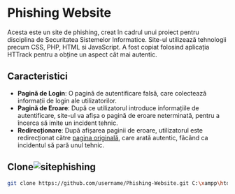 # Phishing Website

Acesta este un site de phishing, creat în cadrul unui proiect pentru disciplina de Securitatea Sistemelor Informatice. Site-ul utilizează tehnologii precum CSS, PHP, HTML si JavaScript. A fost copiat folosind aplicația HTTrack pentru a obține un aspect cât mai autentic.

## Caracteristici

- **Pagină de Login**: O pagină de autentificare falsă, care colectează informații de login ale utilizatorilor.
- **Pagină de Eroare**: După ce utilizatorul introduce informațiile de autentificare, site-ul va afișa o pagină de eroare neterminată, pentru a încerca să imite un incident tehnic.
- **Redirecționare**: După afișarea paginii de eroare, utilizatorul este redirecționat către [pagina originală](https://evstud.ucv.ro/login.php), care arată autentic, făcând ca incidentul să pară unul tehnic.
## Clone![sitephishing](https://github.com/Dorogea/Phishing-EvStudWebsite/assets/148612820/d2b04fb7-05e1-44d3-b0f1-84c56935c942)


```bash
git clone https://github.com/username/Phishing-Website.git C:\xampp\htdocs\Phishing-Website
